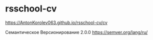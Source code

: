# rsschool-cv
https://AntonKorolev063.github.io/rsschool-cv/cv

Семантическое Версионирование 2.0.0
https://semver.org/lang/ru/

